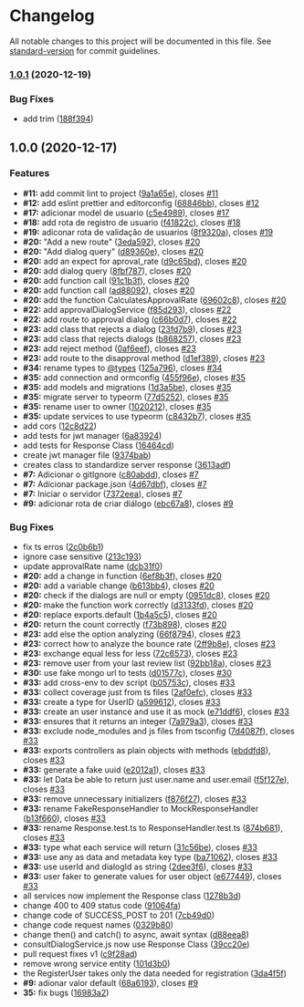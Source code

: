# Changelog

All notable changes to this project will be documented in this file. See [standard-version](https://github.com/conventional-changelog/standard-version) for commit guidelines.

### [1.0.1](https://github.com/barbosamaatheus/english-talking-api/compare/v1.0.0...v1.0.1) (2020-12-19)


### Bug Fixes

* add trim ([188f394](https://github.com/barbosamaatheus/english-talking-api/commit/188f3946db42b8522ecaf8827f692c64f9cbd8b3))

## 1.0.0 (2020-12-17)


### Features

* **#11:** add commit lint to project ([9a1a65e](https://github.com/barbosamaatheus/english-talking-api/commit/9a1a65e7b11a77291aae8c9e3fdaef9b0499d43d)), closes [#11](https://github.com/barbosamaatheus/english-talking-api/issues/11)
* **#12:** add eslint prettier and editorconfig ([68846bb](https://github.com/barbosamaatheus/english-talking-api/commit/68846bb86512802053da351c1975d48548ac491b)), closes [#12](https://github.com/barbosamaatheus/english-talking-api/issues/12)
* **#17:** adicionar model de usuario ([c5e4989](https://github.com/barbosamaatheus/english-talking-api/commit/c5e49895d19d098fafe67ad8a28eeda4d484715a)), closes [#17](https://github.com/barbosamaatheus/english-talking-api/issues/17)
* **#18:** add rota de registro de usuario ([f41822c](https://github.com/barbosamaatheus/english-talking-api/commit/f41822cecc866829e8d10815ef4b51c184c7e35d)), closes [#18](https://github.com/barbosamaatheus/english-talking-api/issues/18)
* **#19:** adiconar rota de validação de usuarios ([8f9320a](https://github.com/barbosamaatheus/english-talking-api/commit/8f9320aa93a06a687454076a0d22e862fffd3445)), closes [#19](https://github.com/barbosamaatheus/english-talking-api/issues/19)
* **#20:** "Add a new route" ([3eda592](https://github.com/barbosamaatheus/english-talking-api/commit/3eda592e4923db6d6ee67e3056456dc090c66a40)), closes [#20](https://github.com/barbosamaatheus/english-talking-api/issues/20)
* **#20:** "Add dialog query" ([d89360e](https://github.com/barbosamaatheus/english-talking-api/commit/d89360eee7333a9cb140cd36000c4f23acb55241)), closes [#20](https://github.com/barbosamaatheus/english-talking-api/issues/20)
* **#20:** add an expect for aproval_rate ([d9c65bd](https://github.com/barbosamaatheus/english-talking-api/commit/d9c65bd0eebd847594800bb75e0c5c29320900f6)), closes [#20](https://github.com/barbosamaatheus/english-talking-api/issues/20)
* **#20:** add dialog query ([8fbf787](https://github.com/barbosamaatheus/english-talking-api/commit/8fbf787eab10b77057dac107e3fc76409416f069)), closes [#20](https://github.com/barbosamaatheus/english-talking-api/issues/20)
* **#20:** add function call ([91c1b3f](https://github.com/barbosamaatheus/english-talking-api/commit/91c1b3f794413238c70fb5239e6f0f9588a8fede)), closes [#20](https://github.com/barbosamaatheus/english-talking-api/issues/20)
* **#20:** add function call ([ad88092](https://github.com/barbosamaatheus/english-talking-api/commit/ad88092ae604835c174dddf1828054a03119450b)), closes [#20](https://github.com/barbosamaatheus/english-talking-api/issues/20)
* **#20:** add the function CalculatesApprovalRate ([69602c8](https://github.com/barbosamaatheus/english-talking-api/commit/69602c81d50406262964cbd55084730761a84ffd)), closes [#20](https://github.com/barbosamaatheus/english-talking-api/issues/20)
* **#22:** add approvalDialogService ([f85d293](https://github.com/barbosamaatheus/english-talking-api/commit/f85d293645d7f2020a93c8a254a0b7857391b4b8)), closes [#22](https://github.com/barbosamaatheus/english-talking-api/issues/22)
* **#22:** add route to approval dialog ([c66b0d7](https://github.com/barbosamaatheus/english-talking-api/commit/c66b0d79c1d837ce9e37e54360e7b71009c29c2d)), closes [#22](https://github.com/barbosamaatheus/english-talking-api/issues/22)
* **#23:** add class that rejects a dialog ([23fd7b9](https://github.com/barbosamaatheus/english-talking-api/commit/23fd7b9e746d1cda80bbe9506d0fcf084e0df615)), closes [#23](https://github.com/barbosamaatheus/english-talking-api/issues/23)
* **#23:** add class that rejects dialogs ([b868257](https://github.com/barbosamaatheus/english-talking-api/commit/b868257c2f3b253486b47f516e0ab2f3b9e65d0b)), closes [#23](https://github.com/barbosamaatheus/english-talking-api/issues/23)
* **#23:** add reject method ([0af6eef](https://github.com/barbosamaatheus/english-talking-api/commit/0af6eef17b84e13f0dce5e9f7ffcb4aa302aa318)), closes [#23](https://github.com/barbosamaatheus/english-talking-api/issues/23)
* **#23:** add route to the disapproval method ([d1ef389](https://github.com/barbosamaatheus/english-talking-api/commit/d1ef3897b51bd055219c2d94ef4a986a8e76f6c4)), closes [#23](https://github.com/barbosamaatheus/english-talking-api/issues/23)
* **#34:** rename types to [@types](https://github.com/types) ([125a796](https://github.com/barbosamaatheus/english-talking-api/commit/125a796efefea5d8225ee16bf51fc0797e3777cb)), closes [#34](https://github.com/barbosamaatheus/english-talking-api/issues/34)
* **#35:** add connection and ormconfig ([455f96e](https://github.com/barbosamaatheus/english-talking-api/commit/455f96edf6eb8bd70cbf320b8be85572c0fb8fca)), closes [#35](https://github.com/barbosamaatheus/english-talking-api/issues/35)
* **#35:** add models and migrations ([1d3a5be](https://github.com/barbosamaatheus/english-talking-api/commit/1d3a5be3b2b390f22f4326b09fb70bd2cb7af374)), closes [#35](https://github.com/barbosamaatheus/english-talking-api/issues/35)
* **#35:** migrate server to typeorm ([77d5252](https://github.com/barbosamaatheus/english-talking-api/commit/77d5252797cac1759cba2bdb9af3729bba5677dc)), closes [#35](https://github.com/barbosamaatheus/english-talking-api/issues/35)
* **#35:** rename user to owner ([1020212](https://github.com/barbosamaatheus/english-talking-api/commit/1020212fa65f9132eb32ec6fc9415844a451ee78)), closes [#35](https://github.com/barbosamaatheus/english-talking-api/issues/35)
* **#35:** update services to use typeorm ([c8432b7](https://github.com/barbosamaatheus/english-talking-api/commit/c8432b76c9c261aab8d5371fc0235f2a170b9f62)), closes [#35](https://github.com/barbosamaatheus/english-talking-api/issues/35)
* add cors ([12c8d22](https://github.com/barbosamaatheus/english-talking-api/commit/12c8d22cb06d349015de8729b6c96e189a933efc))
* add tests for jwt manager ([6a83924](https://github.com/barbosamaatheus/english-talking-api/commit/6a8392497ee647a47ec3bf3c3fc473f06443de44))
* add tests for Response Class ([16464cd](https://github.com/barbosamaatheus/english-talking-api/commit/16464cd501c758a16ba2bd024e6577742f6569f0))
* create jwt manager file ([9374bab](https://github.com/barbosamaatheus/english-talking-api/commit/9374babb41d6529c9d465a6143861b14914f974c))
* creates class to standardize server response ([3613adf](https://github.com/barbosamaatheus/english-talking-api/commit/3613adfa8a6cb1b88412eec1cad1f36eee21d622))
* **#7:** Adicionar o gitIgnore ([c80abdd](https://github.com/barbosamaatheus/english-talking-api/commit/c80abdd3322c752a627836c7b895d2d30fcec341)), closes [#7](https://github.com/barbosamaatheus/english-talking-api/issues/7)
* **#7:** Adicionar package.json ([4d67dbf](https://github.com/barbosamaatheus/english-talking-api/commit/4d67dbfb35c03a5cc8236167a89e5643542b4683)), closes [#7](https://github.com/barbosamaatheus/english-talking-api/issues/7)
* **#7:** Iniciar o servidor ([7372eea](https://github.com/barbosamaatheus/english-talking-api/commit/7372eeac550b20835f99eb47b0e50277ec3374b5)), closes [#7](https://github.com/barbosamaatheus/english-talking-api/issues/7)
* **#9:** adicionar rota de criar diálogo ([ebc67a8](https://github.com/barbosamaatheus/english-talking-api/commit/ebc67a83e4a0bfd3402d25f2ca46f33a349915e2)), closes [#9](https://github.com/barbosamaatheus/english-talking-api/issues/9)


### Bug Fixes

* fix ts erros ([2c0b6b1](https://github.com/barbosamaatheus/english-talking-api/commit/2c0b6b15efa3c646788e0ce27611643817fac4dd))
* ignore case sensitive ([213c193](https://github.com/barbosamaatheus/english-talking-api/commit/213c193df8b610316c4e4d1f235480fa90dc55b7))
* update approvalRate name ([dcb31f0](https://github.com/barbosamaatheus/english-talking-api/commit/dcb31f0d06e09b5d779f2c7ab94c50f2745cc148))
* **#20:** add a change in function ([6ef8b3f](https://github.com/barbosamaatheus/english-talking-api/commit/6ef8b3f735c1f90106d6fc4c7839a849a7e99643)), closes [#20](https://github.com/barbosamaatheus/english-talking-api/issues/20)
* **#20:** add a variable change ([b613bb4](https://github.com/barbosamaatheus/english-talking-api/commit/b613bb403cd1d0780c5101d91f89f4843522d0f8)), closes [#20](https://github.com/barbosamaatheus/english-talking-api/issues/20)
* **#20:** check if the dialogs are null or empty ([0951dc8](https://github.com/barbosamaatheus/english-talking-api/commit/0951dc812e031fa60fe930a30adb2b8eab04956b)), closes [#20](https://github.com/barbosamaatheus/english-talking-api/issues/20)
* **#20:** make the function work correctly ([d3133fd](https://github.com/barbosamaatheus/english-talking-api/commit/d3133fd24b79e55399477a5db0260cfb3d4373f6)), closes [#20](https://github.com/barbosamaatheus/english-talking-api/issues/20)
* **#20:** replace exports.default ([1b4a5c5](https://github.com/barbosamaatheus/english-talking-api/commit/1b4a5c59733043352fd6ba755784bfeeec8e8d8e)), closes [#20](https://github.com/barbosamaatheus/english-talking-api/issues/20)
* **#20:** return the count correctly ([f73b898](https://github.com/barbosamaatheus/english-talking-api/commit/f73b898ab454ab0806292d7e69caf25e87057755)), closes [#20](https://github.com/barbosamaatheus/english-talking-api/issues/20)
* **#23:** add else the option analyzing ([66f8794](https://github.com/barbosamaatheus/english-talking-api/commit/66f879440e5ce037f6d6764618b2c5c046e22943)), closes [#23](https://github.com/barbosamaatheus/english-talking-api/issues/23)
* **#23:** correct how to analyze the bounce rate ([2ff9b8e](https://github.com/barbosamaatheus/english-talking-api/commit/2ff9b8e2c72ff2e5be5b171ae63c81caa857bcc1)), closes [#23](https://github.com/barbosamaatheus/english-talking-api/issues/23)
* **#23:** exchange equal less for less ([72c6573](https://github.com/barbosamaatheus/english-talking-api/commit/72c6573866b4edd2f42685b287972f83acc2d4de)), closes [#23](https://github.com/barbosamaatheus/english-talking-api/issues/23)
* **#23:** remove user from your last review list ([92bb18a](https://github.com/barbosamaatheus/english-talking-api/commit/92bb18a9bb49bdf059cc6d7f984a337c3a022836)), closes [#23](https://github.com/barbosamaatheus/english-talking-api/issues/23)
* **#30:** use fake mongo url to tests ([d01577c](https://github.com/barbosamaatheus/english-talking-api/commit/d01577c34fb3f867ce7b12ed8b73f8e55c54fb65)), closes [#30](https://github.com/barbosamaatheus/english-talking-api/issues/30)
* **#33:** add cross-env to dev script ([b05753c](https://github.com/barbosamaatheus/english-talking-api/commit/b05753c830dd5a01950b798a2b6b113155cce084)), closes [#33](https://github.com/barbosamaatheus/english-talking-api/issues/33)
* **#33:** collect coverage just from ts files ([2af0efc](https://github.com/barbosamaatheus/english-talking-api/commit/2af0efc90c6ac00a229148e0b13b94e51bc054a3)), closes [#33](https://github.com/barbosamaatheus/english-talking-api/issues/33)
* **#33:** create a type for UserID ([a599612](https://github.com/barbosamaatheus/english-talking-api/commit/a599612fd90a75645c4e0c4ea01a64160890c351)), closes [#33](https://github.com/barbosamaatheus/english-talking-api/issues/33)
* **#33:** create an user instance and use it as mock ([e71ddf6](https://github.com/barbosamaatheus/english-talking-api/commit/e71ddf651904c2fb6edf87fb8be6fe4af56b2f4f)), closes [#33](https://github.com/barbosamaatheus/english-talking-api/issues/33)
* **#33:** ensures that it returns an integer ([7a979a3](https://github.com/barbosamaatheus/english-talking-api/commit/7a979a3016d3aafda31d1b88a15762b30e8b9555)), closes [#33](https://github.com/barbosamaatheus/english-talking-api/issues/33)
* **#33:** exclude node_modules and js files from tsconfig ([7d4087f](https://github.com/barbosamaatheus/english-talking-api/commit/7d4087f9478ec459e1bfb2c0fa0eab747370d73a)), closes [#33](https://github.com/barbosamaatheus/english-talking-api/issues/33)
* **#33:** exports controllers as plain objects with methods ([ebddfd8](https://github.com/barbosamaatheus/english-talking-api/commit/ebddfd8a6cdf5b3f45e2510ac12db3e41a98756e)), closes [#33](https://github.com/barbosamaatheus/english-talking-api/issues/33)
* **#33:** generate a fake uuid ([e2012a1](https://github.com/barbosamaatheus/english-talking-api/commit/e2012a17c22f8595f2276fee6938c140eadfd83b)), closes [#33](https://github.com/barbosamaatheus/english-talking-api/issues/33)
* **#33:** let Data be able to return just user.name and user.email ([f5f127e](https://github.com/barbosamaatheus/english-talking-api/commit/f5f127ea752d68e89c3901214bca733d95bdc3c8)), closes [#33](https://github.com/barbosamaatheus/english-talking-api/issues/33)
* **#33:** remove unnecessary initializers ([f876f27](https://github.com/barbosamaatheus/english-talking-api/commit/f876f276f1a56467acb064088f54c5e88fa0e6e9)), closes [#33](https://github.com/barbosamaatheus/english-talking-api/issues/33)
* **#33:** rename FakeResponseHandler to MockResponseHandler ([b13f660](https://github.com/barbosamaatheus/english-talking-api/commit/b13f66064c30706ce7b11cdf59505e8a6b30e2ff)), closes [#33](https://github.com/barbosamaatheus/english-talking-api/issues/33)
* **#33:** rename Response.test.ts to ResponseHandler.test.ts ([874b681](https://github.com/barbosamaatheus/english-talking-api/commit/874b6815b1f15d9608038e49e2814f0e085024eb)), closes [#33](https://github.com/barbosamaatheus/english-talking-api/issues/33)
* **#33:** type what each service will return ([31c56be](https://github.com/barbosamaatheus/english-talking-api/commit/31c56be9c2de0ac3798f5e49d600142cbd7411e0)), closes [#33](https://github.com/barbosamaatheus/english-talking-api/issues/33)
* **#33:** use any as data and metadata key type ([ba71062](https://github.com/barbosamaatheus/english-talking-api/commit/ba710622aaf0d1af4744d0d16052e930857cb097)), closes [#33](https://github.com/barbosamaatheus/english-talking-api/issues/33)
* **#33:** use userId and dialogId as string ([2dee3f6](https://github.com/barbosamaatheus/english-talking-api/commit/2dee3f6bfc1e3ca35ede71e076123acd17bd44b3)), closes [#33](https://github.com/barbosamaatheus/english-talking-api/issues/33)
* **#33:** user faker to generate values for user object ([e677449](https://github.com/barbosamaatheus/english-talking-api/commit/e677449a40f802ecf7158170d385a16b6e17ff98)), closes [#33](https://github.com/barbosamaatheus/english-talking-api/issues/33)
* all services now implement the Response class ([1278b3d](https://github.com/barbosamaatheus/english-talking-api/commit/1278b3d22cd8cddd24e05b18e038d86518b2a113))
* change 400 to 409 status code ([91064fa](https://github.com/barbosamaatheus/english-talking-api/commit/91064fafbaec4785f70846010ff037e15cd72f77))
* change code of SUCCESS_POST to 201 ([7cb49d0](https://github.com/barbosamaatheus/english-talking-api/commit/7cb49d02b602eeaa255c9a9ff5fb65615f1d347a))
* change code request names ([0329b80](https://github.com/barbosamaatheus/english-talking-api/commit/0329b800c367fdbd843a138ccf4a492ec6cd8c03))
* change then() and catch() to async, await syntax ([d88eea8](https://github.com/barbosamaatheus/english-talking-api/commit/d88eea8c8f5c49f52242874af8c6be844f28250e))
* consultDialogService.js now use Response Class ([39cc20e](https://github.com/barbosamaatheus/english-talking-api/commit/39cc20ed01e86888dd069c6f5223af2f71ff4adc))
* pull request fixes v1 ([c9f28ad](https://github.com/barbosamaatheus/english-talking-api/commit/c9f28ade5266e22b21ff823820469eeb301e3472))
* remove wrong service entity ([101d3b0](https://github.com/barbosamaatheus/english-talking-api/commit/101d3b039159fee84383f705f0eca7128f8bfd29))
* the RegisterUser takes only the data needed for registration ([3da4f5f](https://github.com/barbosamaatheus/english-talking-api/commit/3da4f5fb557164829ade47db0194076cd85958a0))
* **#9:** adionar valor default ([68a6193](https://github.com/barbosamaatheus/english-talking-api/commit/68a6193a9216fabd74d69c75874b6cd6c7321ef3)), closes [#9](https://github.com/barbosamaatheus/english-talking-api/issues/9)
* **35:** fix bugs ([16983a2](https://github.com/barbosamaatheus/english-talking-api/commit/16983a2544b1af9d9751193757e18a606cd37400))
